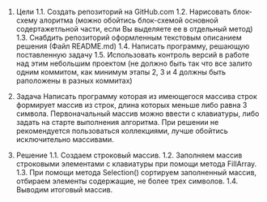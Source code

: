 1. Цели
   1.1. Создать репозиторий на GitHub.com
   1.2. Нарисовать блок-схему алоритма (можно обойтись блок-схемой основной содертажетльной части, если Вы выделяете ее в отдельный метод)
   1.3. Снабдить репозиторий оформленным текстовым описанием решения (Файл README.md)
   1.4. Написать программу, решающую поставленную задачу
   1.5. Использовать контроль версий в работе над этим небольшим проектом (не должно быть так что все залито одним коммитом, как минимум этапы 2, 3 и 4 должны быть раположены в разных коммитах)

2. Задача
   Написать программу которая из имеющегося массива строк формирует массив из строк, длина которых меньше либо равна 3 символа. Первоначальный массив можно ввести с клавиатуры, либо задать на старте выполнения алгоритма. При решении не рекомендуется пользоваться коллекциями, лучше обойтись исключительно массивами.
3. Решение
   1.1. Создаем строковый массив.
   1.2. Заполняем массив строковыми элементами с клавиатуры при помощи метода FillArray.
   1.3. При помощи метода Selection() сортируем заполненный массив, отбираем элементы содержащие, не более трех символов.
   1.4. Выводим итоговый массив.
